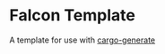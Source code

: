 # Falcon Template

A template for use with 
[cargo-generate](https://github.com/cargo-generate/cargo-generate)
